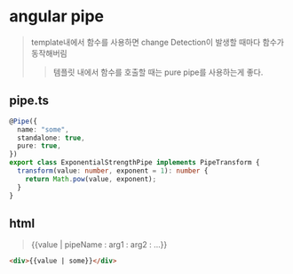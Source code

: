 # angular pipe

> template내에서 함수를 사용하면 change Detection이 발생할 때마다 함수가 동작해버림
>
> > 템플릿 내에서 함수를 호출할 때는 pure pipe를 사용하는게 좋다.

## pipe.ts

```ts
@Pipe({
  name: "some",
  standalone: true,
  pure: true,
})
export class ExponentialStrengthPipe implements PipeTransform {
  transform(value: number, exponent = 1): number {
    return Math.pow(value, exponent);
  }
}
```

## html

> \{\{value | pipeName : arg1 : arg2 : ...\}\}

```html
<div>{{value | some}}</div>
```
